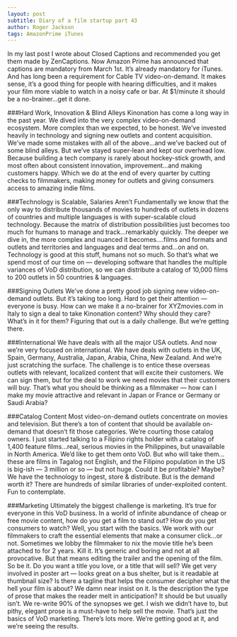 ```yaml
---
layout: post
subtitle: Diary of a film startup part 43
author: Roger Jackson
tags: AmazonPrime iTunes 
---
```

In my last post I wrote about Closed Captions and recommended you get them made by ZenCaptions. Now Amazon Prime has announced that captions are mandatory from March 1st. It’s already mandatory for iTunes. And has long been a requirement for Cable TV video-on-demand. It makes sense, it’s a good thing for people with hearing difficulties, and it makes your film more viable to watch in a noisy cafe or bar. At $1/minute it should be a no-brainer…get it done.

###Hard Work, Innovation & Blind Alleys
Kinonation has come a long way in the past year. We dived into the very complex video-on-demand ecosystem. More complex than we expected, to be honest. We’ve invested heavily in technology and signing new outlets and content acquisition. We’ve made some mistakes with all of the above…and we’ve backed out of some blind alleys. But we’ve stayed super-lean and kept our overhead low. Because building a tech company is rarely about hockey-stick growth, and most often about consistent innovation, improvement…and making customers happy. Which we do at the end of every quarter by cutting checks to filmmakers, making money for outlets and giving consumers access to amazing indie films.

###Technology is Scalable, Salaries Aren’t
Fundamentally we know that the only way to distribute thousands of movies to hundreds of outlets in dozens of countries and multiple languages is with super-scalable cloud technology. Because the matrix of distribution possibilities just becomes too much for humans to manage and track…remarkably quickly. The deeper we dive in, the more complex and nuanced it becomes….films and formats and outlets and territories and languages and deal terms and…on and on. Technology is good at this stuff, humans not so much. So that’s what we spend most of our time on — developing software that handles the multiple variances of VoD distribution, so we can distribute a catalog of 10,000 films to 200 outlets in 50 countries & languages.

###Signing Outlets
We’ve done a pretty good job signing new video-on-demand outlets. But it’s taking too long. Hard to get their attention — everyone is busy. How can we make it a no-brainer for XYZmovies.com in Italy to sign a deal to take Kinonation content? Why should they care? What’s in it for them?  Figuring that out is a daily challenge. But we’re getting there.

###International
We have deals with all the major USA outlets. And now we’re very focused on international. We have deals with outlets in the UK, Spain, Germany, Australia, Japan, Arabia, China, New Zealand. And we’re just scratching the surface. The challenge is to entice these overseas outlets with relevant, localized content that will excite their customers. We can sign them, but for the deal to work we need movies that their customers will buy. That’s what you should be thinking as a filmmaker — how can I make my movie attractive and relevant in Japan or France or Germany or Saudi Arabia?

###Catalog Content
Most video-on-demand outlets concentrate on movies and television. But there’s a ton of content that should be available on-demand that doesn’t fit those categories. We’re courting those catalog owners. I just started talking to a Filipino rights holder with a catalog of 1,400 feature films…real, serious movies in the Philippines, but unavailable in North America. We’d like to get them onto VoD. But who will take them…these are films in Tagalog not English, and the Filipino population in the US is big-ish — 3 million or so — but not huge. Could it be profitable? Maybe? We have the technology to ingest, store & distribute. But is the demand worth it? There are hundreds of similar libraries of under-exploited content. Fun to contemplate.

###Marketing
Ultimately the biggest challenge is marketing. It’s true for everyone in this VoD business. In a world of infinite abundance of cheap or free movie content, how do you get a film to stand out? How do you get consumers to watch? Well, you start with the basics. We work with our filmmakers to craft the essential elements that make a consumer click…or not. Sometimes we lobby the filmmaker to nix the movie title he’s been attached to for 2 years. Kill it. It’s generic and boring and not at all provocative. But that means editing the trailer and the opening of the film. So be it. Do you want a title you love, or a title that will sell? We get very involved in poster art — looks great on a bus shelter, but is it readable at thumbnail size? Is there a tagline that helps the consumer decipher what the hell your film is about? We damn near insist on it. Is the description the type of prose that makes the reader melt in anticipation? It should be but usually isn’t.  We re-write 90% of the synopses we get. I wish we didn’t have to, but pithy, elegant prose is a must-have to help sell the movie. That’s just the basics of VoD marketing. There’s lots more. We’re getting good at it, and we’re seeing the results.
